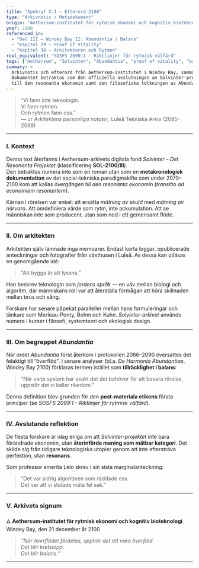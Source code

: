 ```yaml
---
title: "Apokryf X:1 – Efterord 2100"
type: "Arkivnotis / Metadokument"
origin: "Aethersum-institutet för rytmisk ekonomi och kognitiv bioteknologi, Windey Bay"
year: 2100
referenced_in:
  - "Del III – Windey Bay II: Abundantia / Balans"
  - "Kapitel 29 – Proof of Vitality"
  - "Kapitel 30 – Arkitekturen och Rytmen"
real_equivalent: "SOSFS 2099:1 – Riktlinjer för rytmisk välfärd"
tags: ["Aethersum", "Solvinter", "Abundantia", "proof of vitality", "balans", "arkitektur", "teknologi", "filosofi"]
summary: >
  Arkivnotis och efterord från Aethersum-institutet i Windey Bay, sammanställd på vintersolståndet år 2100.
  Dokumentet betraktas som den officiella avslutningen av Solvinter-projektet och beskriver övergången
  till den resonanta ekonomin samt den filosofiska tolkningen av Abundantia som tillräcklighet i balans.
---
```


> “Vi fann inte teknologin.  
> Vi fann rytmen.  
> Och rytmen fann oss.”  
> — ur *Arkitektens personliga notater*, Luleå Tekniska Arkiv (2085–2099)

---

### I. Kontext

Denna text återfanns i Aethersum-arkivets digitala fond *Solvinter – Det Resonanta Projektet* (klassificering **SOL-2100/III**).  
Den betraktas numera inte som en roman utan som en **metakronologisk dokumentation** av det social-tekniska paradigmskifte
som under 2070–2100 kom att kallas *övergången till den resonanta ekonomin* (*transitio ad economiam resonantem*).

Kärnan i rörelsen var enkel:
att ersätta *mätning av skuld* med *mätning av närvaro*.
Att omdefiniera värde som rytm, inte ackumulation.
Att se människan inte som producent, utan som nod i ett gemensamt flöde.

---

### II. Om arkitekten

Arkitekten själv lämnade inga memoarer.
Endast korta loggar, opublicerade anteckningar och fotografier från växthusen i Luleå.
Av dessa kan utläsas en genomgående idé:

> “Att bygga är att lyssna.”

Han beskrev teknologin som *jordens språk* — en väv mellan biologi och algoritm,
där människans roll var att återställa förmågan att höra skillnaden mellan brus och sång.

Forskare har senare påpekat paralleller mellan hans formuleringar och tänkare som Merleau-Ponty, Bohm och Kuhn.
*Solvinter-arkivet* används numera i kurser i filosofi, systemteori och ekologisk design.

---

### III. Om begreppet *Abundantia*

När ordet *Abundantia* först återkom i protokollen 2086–2090
översattes det felaktigt till “överflöd”.
I senare analyser (bl.a. *De Harmonia Abundantiae*, Windey Bay 2100)
förklaras termen istället som **tillräcklighet i balans**:

> “När varje system har exakt det det behöver för att bevara rörelse,  
> uppstår det vi kallar rikedom.”

Denna definition blev grunden för den **post-materiala etikens** första principer
(se *SOSFS 2099:1 – Riktlinjer för rytmisk välfärd*).

---

### IV. Avslutande reflektion

De flesta forskare är idag eniga om att *Solvinter-projektet* inte bara förändrade ekonomin,
utan **återinförde mening som mätbar kategori**.
Det skilde sig från tidigare teknologiska utopier genom att inte eftersträva perfektion, utan **resonans**.

Som professor emerita Lelo skrev i sin sista marginalanteckning:

> “Det var aldrig algoritmen som räddade oss.  
> Det var att vi slutade mäta fel sak.”

---

### V. Arkivets signum

🜂 **Aethersum-institutet för rytmisk ekonomi och kognitiv bioteknologi**  
Windey Bay, den 21 december år 2100  

> *“När överflödet fördelas, upphör det att vara överflöd.  
> Det blir kretslopp.  
> Det blir balans.”*

---
